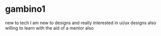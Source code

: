 # gambino1
new to tech
I am new to designs and really interested in ui/ux designs
also willing to learn with the aid of a mentor also
